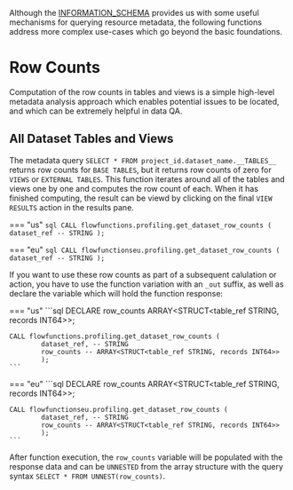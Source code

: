 Although the [INFORMATION_SCHEMA](https://cloud.google.com/bigquery/docs/information-schema-intro) provides us with some useful mechanisms for querying resource metadata, the following functions address more complex use-cases which go beyond the basic foundations.

# Row Counts
Computation of the row counts in tables and views is a simple high-level metadata analysis approach which enables potential issues to be located, and which can be extremely helpful in data QA. 

## All Dataset Tables and Views
The metadata query `SELECT * FROM project_id.dataset_name.__TABLES__` returns row counts for `BASE TABLES`, but it returns row counts of zero for `VIEWS` or `EXTERNAL TABLES`.  This function iterates around all of the tables and views one by one and computes the row count of each.  When it has finished computing, the result can be viewd by clicking on the final `VIEW RESULTS` action in the results pane.

=== "us" 
    ```sql
    CALL flowfunctions.profiling.get_dataset_row_counts (
            dataset_ref -- STRING
            );
    ```

=== "eu" 
    ```sql
    CALL flowfunctionseu.profiling.get_dataset_row_counts (
            dataset_ref -- STRING
            );
    ```

If you want to use these row counts as part of a subsequent calulation or action, you have to use the function variation with an `_out` suffix, as well as declare the variable which will hold the function response:

=== "us" 
    ```sql
    DECLARE row_counts ARRAY<STRUCT<table_ref STRING, records INT64>>;
    
    CALL flowfunctions.profiling.get_dataset_row_counts (
            dataset_ref, -- STRING
            row_counts -- ARRAY<STRUCT<table_ref STRING, records INT64>>
            );
    ```

=== "eu" 
    ```sql
    DECLARE row_counts ARRAY<STRUCT<table_ref STRING, records INT64>>;

    CALL flowfunctionseu.profiling.get_dataset_row_counts (
            dataset_ref, -- STRING
            row_counts -- ARRAY<STRUCT<table_ref STRING, records INT64>>
            );
    ```

After function execution, the `row_counts` variable will be populated with the response data and can be `UNNESTED` from the array structure with the query syntax `SELECT * FROM UNNEST(row_counts)`.